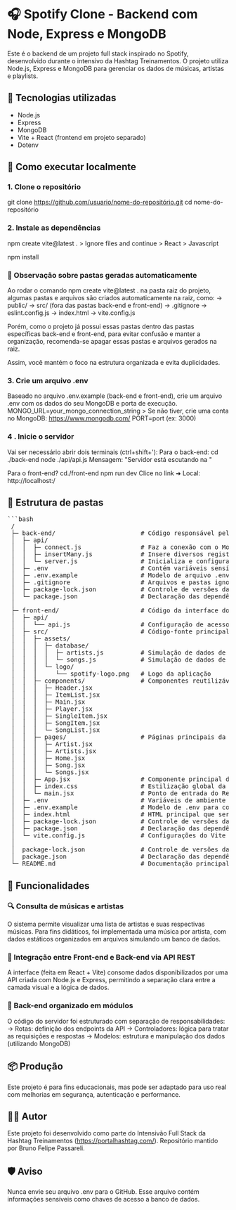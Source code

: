 # 🎧 Spotify Clone - Backend com Node, Express e MongoDB

Este é o backend de um projeto full stack inspirado no Spotify, desenvolvido durante o intensivo da Hashtag Treinamentos. O projeto utiliza Node.js, Express e MongoDB para gerenciar os dados de músicas, artistas e playlists.

## 🔗 Tecnologias utilizadas

- Node.js
- Express
- MongoDB
- Vite + React (frontend em projeto separado)
- Dotenv

## 🚀 Como executar localmente

### 1. Clone o repositório
git clone https://github.com/usuario/nome-do-repositório.git
cd nome-do-repositório

### 2. Instale as dependências
npm create vite@latest .
    > Ignore files and continue
    > React
    > Javascript

npm install

### 🧹 Observação sobre pastas geradas automaticamente
Ao rodar o comando npm create vite@latest . na pasta raiz do projeto, algumas pastas e arquivos são criados automaticamente na raiz, como:
-> public/
-> src/ (fora das pastas back-end e front-end)
-> .gitignore
-> eslint.config.js
-> index.html
-> vite.config.js

Porém, como o projeto já possui essas pastas dentro das pastas específicas back-end e front-end, para evitar confusão e manter a organização, recomenda-se apagar essas pastas e arquivos gerados na raiz.

Assim, você mantém o foco na estrutura organizada e evita duplicidades.

### 3. Crie um arquivo .env
Baseado no arquivo .env.example (back-end e front-end), crie um arquivo .env com os dados do seu MongoDB e porta de execução.
    MONGO_URL=your_mongo_connection_string
        > Se não tiver, crie uma conta no MongoDB: https://www.mongodb.com/
    PORT=port (ex: 3000)

### 4 . Inicie o servidor
Vai ser necessário abrir dois terminais (ctrl+shift+'):
Para o back-end:
    cd ./back-end
    node ./api/api.js
Mensagem: "Servidor está escutando na <port>"

Para o front-end?
    cd./front-end
    npm run dev
Clice no link ➜ Local: http://localhost:<port>/
    
## 🧾 Estrutura de pastas
 <pre>```bash
 /
 ├─ back-end/                       # Código responsável pela API e conexão com o banco de dados MongoDB
 │  ├─ api/
 │  │  ├─ connect.js                # Faz a conexão com o MongoDB
 │  │  ├─ insertMany.js             # Insere diversos registros no banco
 │  │  └─ server.js                 # Inicializa e configura o servidor Node.js
 │  ├─ .env                         # Contém variáveis sensíveis (não enviado para o GitHub)     
 │  ├─ .env.example                 # Modelo de arquivo .env para facilitar a configuração local
 │  ├─ .gitignore                   # Arquivos e pastas ignoradas pelo Gi
 │  ├─ package-lock.json            # Controle de versões das dependências
 │  └─ package.json                 # Declaração das dependências e scripts do back-end
 │
 ├─ front-end/                      # Código da interface do usuário usando Vite + React
 │  ├─ api/
 │  │  └── api.js                   # Configuração de acesso à API (utiliza VITE_API_URL)
 │  ├─ src/                         # Código-fonte principal do front-end
 │  │  ├─ assets/
 │  │  │  ├─ database/
 │  │  │  │  ├─ artists.js          # Simulação de dados de artistas
 │  │  │  │  └─ songs.js            # Simulação de dados de músicas
 │  │  │  └─ logo/
 │  │  │     └── spotify-logo.png   # Logo da aplicação
 │  │  ├─ components/               # Componentes reutilizáveis da interface
 │  │  │  ├─ Header.jsx
 │  │  │  ├─ ItemList.jsx
 │  │  │  ├─ Main.jsx
 │  │  │  ├─ Player.jsx
 │  │  │  ├─ SingleItem.jsx
 │  │  │  ├─ SongItem.jsx
 │  │  │  └─ SongList.jsx
 │  │  ├─ pages/                    # Páginas principais da aplicação
 │  │  │  ├─ Artist.jsx
 │  │  │  ├─ Artists.jsx
 │  │  │  ├─ Home.jsx
 │  │  │  ├─ Song.jsx
 │  │  │  └─ Songs.jsx
 │  │  ├─ App.jsx                   # Componente principal do React
 │  │  ├─ index.css                 # Estilização global da aplicação
 │  │  └─ main.jsx                  # Ponto de entrada do React
 │  ├─ .env                         # Variáveis de ambiente do front-end (não enviado para o GitHub)
 │  ├─ .env.example                 # Modelo de .env para configuração da URL da API
 │  ├─ index.html                   # HTML principal que será injetado pelo React
 │  ├─ package-lock.json            # Controle de versões das dependências
 │  ├─ package.json                 # Declaração das dependências e scripts do front-end
 │  └─ vite.config.js               # Configurações do Vite
 │
 │  package-lock.json               # Controle de versões das dependências
 │  package.json                    # Declaração das dependências e scripts do front-end
 └─ README.md                       # Documentação principal do projeto
</pre>


## 🧠 Funcionalidades

### 🔍 Consulta de músicas e artistas
O sistema permite visualizar uma lista de artistas e suas respectivas músicas. Para fins didáticos, foi implementada uma música por artista, com dados estáticos organizados em arquivos simulando um banco de dados.

### 🔄 Integração entre Front-end e Back-end via API REST
A interface (feita em React + Vite) consome dados disponibilizados por uma API criada com Node.js e Express, permitindo a separação clara entre a camada visual e a lógica de dados.

### 🧱 Back-end organizado em módulos
O código do servidor foi estruturado com separação de responsabilidades:
-> Rotas: definição dos endpoints da API
-> Controladores: lógica para tratar as requisições e respostas
-> Modelos: estrutura e manipulação dos dados (utilizando MongoDB)

## 📦 Produção
Este projeto é para fins educacionais, mas pode ser adaptado para uso real com melhorias em segurança, autenticação e performance.

## 👨‍💻 Autor
Este projeto foi desenvolvido como parte do Intensivão Full Stack da Hashtag Treinamentos (https://portalhashtag.com/). Repositório mantido por Bruno Felipe Passareli.

## 🛡️ Aviso
Nunca envie seu arquivo .env para o GitHub. Esse arquivo contém informações sensíveis como chaves de acesso a banco de dados.
